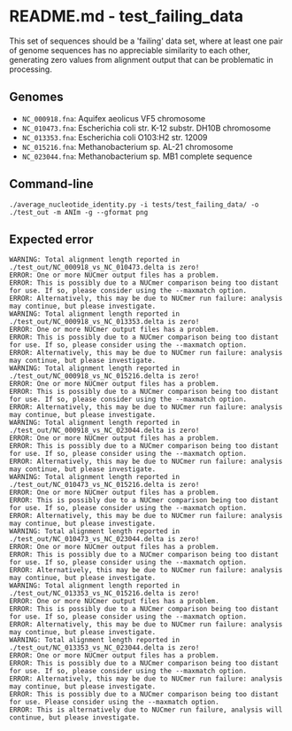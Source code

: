 # README.md - test_failing_data

This set of sequences should be a 'failing' data set, where at least one pair of genome sequences has no appreciable similarity to each other, generating zero values from alignment output that can be problematic in processing.

## Genomes

* `NC_000918.fna`: Aquifex aeolicus VF5 chromosome
* `NC_010473.fna`: Escherichia coli str. K-12 substr. DH10B chromosome
* `NC_013353.fna`: Escherichia coli O103:H2 str. 12009
* `NC_015216.fna`: Methanobacterium sp. AL-21 chromosome
* `NC_023044.fna`: Methanobacterium sp. MB1 complete sequence

## Command-line

```graph    
./average_nucleotide_identity.py -i tests/test_failing_data/ -o ./test_out -m ANIm -g --gformat png
```

## Expected error

```
WARNING: Total alignment length reported in ./test_out/NC_000918_vs_NC_010473.delta is zero!
ERROR: One or more NUCmer output files has a problem.
ERROR: This is possibly due to a NUCmer comparison being too distant for use. If so, please consider using the --maxmatch option.
ERROR: Alternatively, this may be due to NUCmer run failure: analysis may continue, but please investigate.
WARNING: Total alignment length reported in ./test_out/NC_000918_vs_NC_013353.delta is zero!
ERROR: One or more NUCmer output files has a problem.
ERROR: This is possibly due to a NUCmer comparison being too distant for use. If so, please consider using the --maxmatch option.
ERROR: Alternatively, this may be due to NUCmer run failure: analysis may continue, but please investigate.
WARNING: Total alignment length reported in ./test_out/NC_000918_vs_NC_015216.delta is zero!
ERROR: One or more NUCmer output files has a problem.
ERROR: This is possibly due to a NUCmer comparison being too distant for use. If so, please consider using the --maxmatch option.
ERROR: Alternatively, this may be due to NUCmer run failure: analysis may continue, but please investigate.
WARNING: Total alignment length reported in ./test_out/NC_000918_vs_NC_023044.delta is zero!
ERROR: One or more NUCmer output files has a problem.
ERROR: This is possibly due to a NUCmer comparison being too distant for use. If so, please consider using the --maxmatch option.
ERROR: Alternatively, this may be due to NUCmer run failure: analysis may continue, but please investigate.
WARNING: Total alignment length reported in ./test_out/NC_010473_vs_NC_015216.delta is zero!
ERROR: One or more NUCmer output files has a problem.
ERROR: This is possibly due to a NUCmer comparison being too distant for use. If so, please consider using the --maxmatch option.
ERROR: Alternatively, this may be due to NUCmer run failure: analysis may continue, but please investigate.
WARNING: Total alignment length reported in ./test_out/NC_010473_vs_NC_023044.delta is zero!
ERROR: One or more NUCmer output files has a problem.
ERROR: This is possibly due to a NUCmer comparison being too distant for use. If so, please consider using the --maxmatch option.
ERROR: Alternatively, this may be due to NUCmer run failure: analysis may continue, but please investigate.
WARNING: Total alignment length reported in ./test_out/NC_013353_vs_NC_015216.delta is zero!
ERROR: One or more NUCmer output files has a problem.
ERROR: This is possibly due to a NUCmer comparison being too distant for use. If so, please consider using the --maxmatch option.
ERROR: Alternatively, this may be due to NUCmer run failure: analysis may continue, but please investigate.
WARNING: Total alignment length reported in ./test_out/NC_013353_vs_NC_023044.delta is zero!
ERROR: One or more NUCmer output files has a problem.
ERROR: This is possibly due to a NUCmer comparison being too distant for use. If so, please consider using the --maxmatch option.
ERROR: Alternatively, this may be due to NUCmer run failure: analysis may continue, but please investigate.
ERROR: This is possibly due to a NUCmer comparison being too distant for use. Please consider using the --maxmatch option.
ERROR: This is alternatively due to NUCmer run failure, analysis will continue, but please investigate.
```